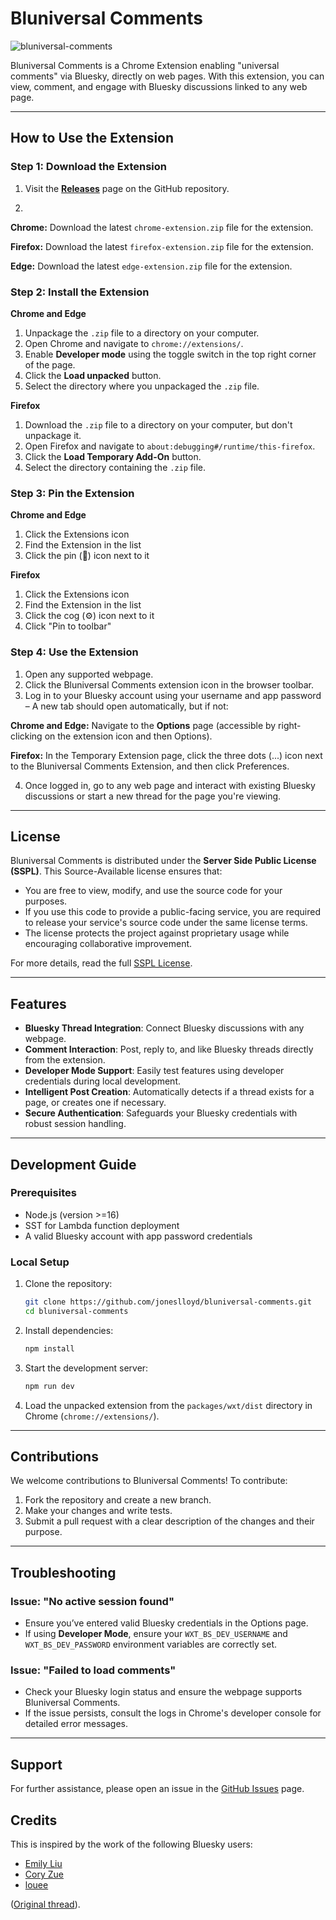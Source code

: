 # Bluniversal Comments

![bluniversal-comments](https://github.com/user-attachments/assets/68542d61-7317-4d71-802e-95a6052bc466)

Bluniversal Comments is a Chrome Extension enabling "universal comments" via Bluesky, directly on web pages. With this extension, you can view, comment, and engage with Bluesky discussions linked to any web page.

---

## How to Use the Extension

### Step 1: Download the Extension

1. Visit the **[Releases](https://github.com/joneslloyd/bluniversal-comments/releases)** page on the GitHub repository.

2.
**Chrome:**
Download the latest `chrome-extension.zip` file for the extension.

**Firefox:**
Download the latest `firefox-extension.zip` file for the extension.

**Edge:**
Download the latest `edge-extension.zip` file for the extension.

### Step 2: Install the Extension

**Chrome and Edge**

1. Unpackage the `.zip` file to a directory on your computer.
2. Open Chrome and navigate to `chrome://extensions/`.
3. Enable **Developer mode** using the toggle switch in the top right corner of the page.
4. Click the **Load unpacked** button.
5. Select the directory where you unpackaged the `.zip` file.

**Firefox**

1. Download the `.zip` file to a directory on your computer, but don't unpackage it.
2. Open Firefox and navigate to `about:debugging#/runtime/this-firefox`.
3. Click the **Load Temporary Add-On** button.
4. Select the directory containing the `.zip` file.

### Step 3: Pin the Extension

**Chrome and Edge**
1. Click the Extensions icon
2. Find the Extension in the list
3. Click the pin (📌) icon next to it

**Firefox**
1. Click the Extensions icon
2. Find the Extension in the list
3. Click the cog (⚙️) icon next to it
4. Click "Pin to toolbar"

### Step 4: Use the Extension

1. Open any supported webpage.
2. Click the Bluniversal Comments extension icon in the browser toolbar.
3. Log in to your Bluesky account using your username and app password – A new tab should open automatically, but if not:

**Chrome and Edge:**
Navigate to the **Options** page (accessible by right-clicking on the extension icon and then Options).

**Firefox:**
In the Temporary Extension page, click the three dots (...) icon next to the Bluniversal Comments Extension, and then click Preferences.

4. Once logged in, go to any web page and interact with existing Bluesky discussions or start a new thread for the page you're viewing.

---

## License

Bluniversal Comments is distributed under the **Server Side Public License (SSPL)**. This Source-Available license ensures that:

- You are free to view, modify, and use the source code for your purposes.
- If you use this code to provide a public-facing service, you are required to release your service's source code under the same license terms.
- The license protects the project against proprietary usage while encouraging collaborative improvement.

For more details, read the full [SSPL License](https://www.mongodb.com/licensing/server-side-public-license).

---

## Features

- **Bluesky Thread Integration**: Connect Bluesky discussions with any webpage.
- **Comment Interaction**: Post, reply to, and like Bluesky threads directly from the extension.
- **Developer Mode Support**: Easily test features using developer credentials during local development.
- **Intelligent Post Creation**: Automatically detects if a thread exists for a page, or creates one if necessary.
- **Secure Authentication**: Safeguards your Bluesky credentials with robust session handling.

---

## Development Guide

### Prerequisites

- Node.js (version >=16)
- SST for Lambda function deployment
- A valid Bluesky account with app password credentials

### Local Setup

1. Clone the repository:

   ```bash
   git clone https://github.com/joneslloyd/bluniversal-comments.git
   cd bluniversal-comments
   ```

2. Install dependencies:

   ```bash
   npm install
   ```

3. Start the development server:

   ```bash
   npm run dev
   ```

4. Load the unpacked extension from the `packages/wxt/dist` directory in Chrome (`chrome://extensions/`).

---

## Contributions

We welcome contributions to Bluniversal Comments! To contribute:

1. Fork the repository and create a new branch.
2. Make your changes and write tests.
3. Submit a pull request with a clear description of the changes and their purpose.

---

## Troubleshooting

### Issue: "No active session found"

- Ensure you’ve entered valid Bluesky credentials in the Options page.
- If using **Developer Mode**, ensure your `WXT_BS_DEV_USERNAME` and `WXT_BS_DEV_PASSWORD` environment variables are correctly set.

### Issue: "Failed to load comments"

- Check your Bluesky login status and ensure the webpage supports Bluniversal Comments.
- If the issue persists, consult the logs in Chrome's developer console for detailed error messages.

---

## Support

For further assistance, please open an issue in the [GitHub Issues](https://github.com/joneslloyd/bluniversal-comments/issues) page.

## Credits

This is inspired by the work of the following Bluesky users:

- [Emily Liu](https://bsky.app/profile/emilyliu.me)
- [Cory Zue](https://bsky.app/profile/coryzue.com)
- [louee](https://bsky.app/profile/louee.bsky.social)

([Original thread](https://bsky.app/profile/joneslloyd.bsky.social/post/3lbssh3grbc2z)).
